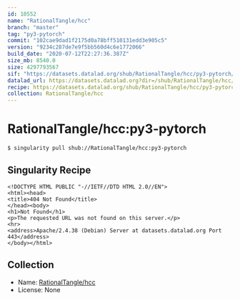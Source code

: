 ```yaml
---
id: 10552
name: "RationalTangle/hcc"
branch: "master"
tag: "py3-pytorch"
commit: "102cae9dad1f2175d0a78bff510131edd3e905c5"
version: "9234c287de7e9f5bb560d4c6e1772066"
build_date: "2020-07-12T22:27:36.387Z"
size_mb: 8540.0
size: 4297793567
sif: "https://datasets.datalad.org/shub/RationalTangle/hcc/py3-pytorch/2020-07-12-102cae9d-9234c287/9234c287de7e9f5bb560d4c6e1772066.sif"
datalad_url: https://datasets.datalad.org?dir=/shub/RationalTangle/hcc/py3-pytorch/2020-07-12-102cae9d-9234c287/
recipe: https://datasets.datalad.org/shub/RationalTangle/hcc/py3-pytorch/2020-07-12-102cae9d-9234c287/Singularity
collection: RationalTangle/hcc
---
```


# RationalTangle/hcc:py3-pytorch

```bash
$ singularity pull shub://RationalTangle/hcc:py3-pytorch
```

## Singularity Recipe

```singularity
<!DOCTYPE HTML PUBLIC "-//IETF//DTD HTML 2.0//EN">
<html><head>
<title>404 Not Found</title>
</head><body>
<h1>Not Found</h1>
<p>The requested URL was not found on this server.</p>
<hr>
<address>Apache/2.4.38 (Debian) Server at datasets.datalad.org Port 443</address>
</body></html>
```

## Collection

 - Name: [RationalTangle/hcc](https://github.com/RationalTangle/hcc)
 - License: None

